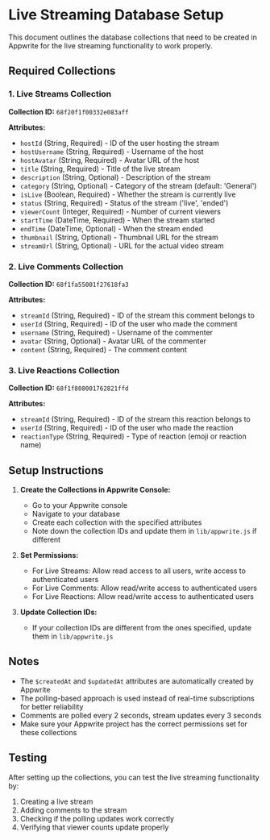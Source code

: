 # Live Streaming Database Setup

This document outlines the database collections that need to be created in Appwrite for the live streaming functionality to work properly.

## Required Collections

### 1. Live Streams Collection
**Collection ID:** `68f20f1f00332e083aff`

**Attributes:**
- `hostId` (String, Required) - ID of the user hosting the stream
- `hostUsername` (String, Required) - Username of the host
- `hostAvatar` (String, Required) - Avatar URL of the host
- `title` (String, Required) - Title of the live stream
- `description` (String, Optional) - Description of the stream
- `category` (String, Optional) - Category of the stream (default: 'General')
- `isLive` (Boolean, Required) - Whether the stream is currently live
- `status` (String, Required) - Status of the stream ('live', 'ended')
- `viewerCount` (Integer, Required) - Number of current viewers
- `startTime` (DateTime, Required) - When the stream started
- `endTime` (DateTime, Optional) - When the stream ended
- `thumbnail` (String, Optional) - Thumbnail URL for the stream
- `streamUrl` (String, Optional) - URL for the actual video stream

### 2. Live Comments Collection
**Collection ID:** `68f1fa55001f27618fa3`

**Attributes:**
- `streamId` (String, Required) - ID of the stream this comment belongs to
- `userId` (String, Required) - ID of the user who made the comment
- `username` (String, Required) - Username of the commenter
- `avatar` (String, Optional) - Avatar URL of the commenter
- `content` (String, Required) - The comment content

### 3. Live Reactions Collection
**Collection ID:** `68f1f808001762821ffd`

**Attributes:**
- `streamId` (String, Required) - ID of the stream this reaction belongs to
- `userId` (String, Required) - ID of the user who made the reaction
- `reactionType` (String, Required) - Type of reaction (emoji or reaction name)

## Setup Instructions

1. **Create the Collections in Appwrite Console:**
   - Go to your Appwrite console
   - Navigate to your database
   - Create each collection with the specified attributes
   - Note down the collection IDs and update them in `lib/appwrite.js` if different

2. **Set Permissions:**
   - For Live Streams: Allow read access to all users, write access to authenticated users
   - For Live Comments: Allow read/write access to authenticated users
   - For Live Reactions: Allow read/write access to authenticated users

3. **Update Collection IDs:**
   - If your collection IDs are different from the ones specified, update them in `lib/appwrite.js`

## Notes

- The `$createdAt` and `$updatedAt` attributes are automatically created by Appwrite
- The polling-based approach is used instead of real-time subscriptions for better reliability
- Comments are polled every 2 seconds, stream updates every 3 seconds
- Make sure your Appwrite project has the correct permissions set for these collections

## Testing

After setting up the collections, you can test the live streaming functionality by:
1. Creating a live stream
2. Adding comments to the stream
3. Checking if the polling updates work correctly
4. Verifying that viewer counts update properly
